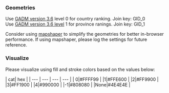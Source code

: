 ### Geometries

Use [GADM version 3.6](https://gadm.org/download_world.html) level 0 for country ranking. Join key: GID_0  
Use [GADM version 3.6 level](https://gadm.org/download_world.html) 1 for province ranings. Join key: GID_1  

Consider using [mapshaper](https://mapshaper.org/) to simplify the geometries for better in-browser performance. If using mapshaper, please log the settings for future reference.


### Visualize

Please visualize using fill and stroke colors based on the values below:

| cat| hex |
| --- | --- | --- | --- | 
| 0|#FFFF99 |
|1|#FFE600 |
|2|#FF9900 |
|3|#FF1900 |
|4|#990000 |
|-1|#808080 |
|None|#4E4E4E |
